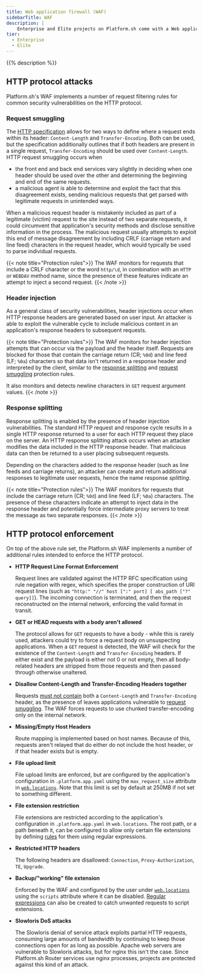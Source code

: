 ```yaml
---
title: Web application firewall (WAF)
sidebarTitle: WAF
description: |
    Enterprise and Elite projects on Platform.sh come with a Web application firewall (WAF) at no additional cost, which monitors requests to your application and blocks suspicious requests according to our ruleset. WAFs can be an important line of defense against well-known exploit vectors that can otherwise make an application vulnerable to malicious requests and distributed denial of service (DDoS) attacks.
tier:
  - Enterprise
  - Elite
---
```


{{% description %}}

## HTTP protocol attacks

Platform.sh's WAF implements a number of request filtering rules for common security vulnerabilities on the HTTP protocol. 

### Request smuggling

The [HTTP specification](https://tools.ietf.org/html/rfc2616) allows for two ways to define where a request ends within its header: `Content-Length` and `Transfer-Encoding`. Both can be used, but the specification additionally outlines that if both headers are present in a single request, `Transfer-Encoding` should be used over `Content-Length`. HTTP request smuggling occurs when

- the front end and back end services vary slightly in deciding when one header should be used over the other and determining the beginning and end of the same requests.
- a malicious agent is able to determine and exploit the fact that this disagreement exists, sending malicious requests that get parsed with legitimate requests in unintended ways.

When a malicious request header is mistakenly included as part of a legitimate (victim) request to the site instead of two separate requests, it could circumvent that application's security methods and disclose sensitive information in the process. The malicious request usually attempts to exploit this end of message disagreement by including CRLF (carriage return and line feed) characters in the request header, which would typically be used to parse individual requests.

{{< note title="Protection rules">}}
The WAF monitors for requests that include a CRLF character or the word `http/\d`, in combination with an `HTTP` or `WEBDAV` method name, since the presence of these features indicate an attempt to inject a second request.
{{< /note >}}

### Header injection

As a general class of security vulnerabilities, header injections occur when HTTP response headers are generated based on user input. An attacker is able to exploit the vulnerable cycle to include malicious content in an application's response headers to subsequent requests.

{{< note title="Protection rules">}}
The WAF monitors for header injection attempts that can occur via the payload and the header itself. Requests are blocked for those that contain the carriage return (CR; `%0d`) and line feed (LF; `%0a`) characters so that data isn't returned in a response header and interpreted by the client, similar to the [response splitting](/security/waf.html#response-splitting) and [request smuggling](/security/waf.html#request-smuggling) protection rules. 

It also monitors and detects newline characters in `GET` request argument values. 
{{< /note >}}

### Response splitting

Response splitting is enabled by the presence of header injection vulnerabilities. The standard HTTP request and response cycle results in a single HTTP response returned to a user for each HTTP request they place on the server. An HTTP response splitting attack occurs when an attacker modifies the data included in the HTTP response header. That malicious data can then be returned to a user placing subsequent requests. 

Depending on the characters added to the response header (such as line feeds and carriage returns), an attacker can create and return additional responses to legitimate user requests, hence the name response *splitting*. 

{{< note title="Protection rules">}}
The WAF monitors for requests that include the carriage return (CR; `%0d`) and line feed (LF; `%0a`) characters. The presence of these characters indicate an attempt to inject data in the response header and potentially force intermediate proxy servers to treat the message as two separate responses. 
{{< /note >}}

## HTTP protocol enforcement

On top of the above rule set, the Platform.sh WAF implements a number of additional rules intended to enforce the HTTP protocol. 

- **HTTP Request Line Format Enforcement**

    Request lines are validated against the HTTP RFC specification using rule negation with regex, which specifies the proper construction of URI request lines (such as `"http:" "//" host [":" port] [ abs_path ["?" query]]`). The incoming connection is terminated, and then the request reconstructed on the internal network, enforcing the valid format in transit.

- **GET or HEAD requests with a body aren't allowed**

    The protocol allows for `GET` requests to have a body - while this is rarely used, attackers could try to force a request body on unsuspecting applications. When a `GET` request is detected, the WAF will check for the existence of the `Content-Length` and `Transfer-Encoding` headers. If either exist and the payload is either not 0 or not empty, then all body-related headers are stripped from those requests and then passed through otherwise unaltered. 

- **Disallow Content-Length and Transfer-Encoding Headers together**

    Requests [must not contain](https://tools.ietf.org/html/rfc7230#section-3.3.2) both a `Content-Length` and `Transfer-Encoding` header, as the presence of leaves applications vulnerable to [request smuggling](#request-smuggling). The WAF forces requests to use chunked transfer-encoding only on the internal network. 

- **Missing/Empty Host Headers**

    Route mapping is implemented based on host names. Because of this, requests aren't relayed that do either do not include the host header, or if that header exists but is empty. 

- **File upload limit**

    File upload limits are enforced, but are configured by the application's configuration in `.platform.app.yaml` using the `max_request_size` attribute in [`web.locations`](../create-apps/app-reference.md#locations). Note that this limit is set by default at 250MB if not set to something different. 

- **File extension restriction**

    File extensions are restricted according to the application's configuration in `.platform.app.yaml` in `web.locations`. The root path, or a path beneath it, can be configured to allow only certain file extensions by defining [rules](../create-apps/app-reference.md#rules) for them using regular expressions.

- **Restricted HTTP headers**

    The following headers are disallowed: `Connection`, `Proxy-Authorization`, `TE`, `Upgrade`.

- **Backup/"working" file extension**

    Enforced by the WAF and configured by the user under [`web.locations`](../create-apps/app-reference.md#locations) using the `scripts` attribute where it can be disabled. [Regular expressions](../create-apps/app-reference.md#rules) can also be created to catch unwanted requests to script extensions.

- **Slowloris DoS attacks** 

    The Slowloris denial of service attack exploits partial HTTP requests, consuming large amounts of bandwidth by continuing to keep those connections open for as long as possible. Apache web servers are vulnerable to Slowloris attacks, but for nginx this isn't the case. Since Platform.sh Router services use nginx processes, projects are protected against this kind of an attack. 
